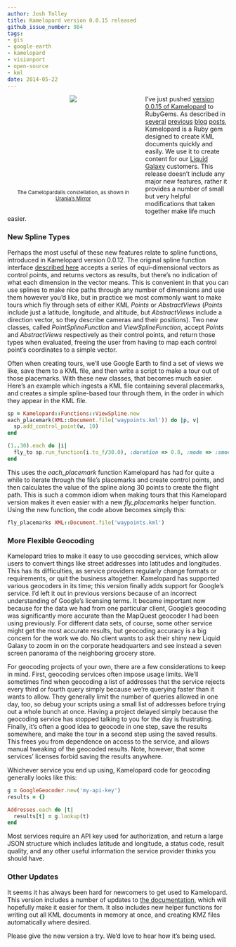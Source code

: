 ```yaml
---
author: Josh Tolley
title: Kamelopard version 0.0.15 released
github_issue_number: 984
tags:
- gis
- google-earth
- kamelopard
- visionport
- open-source
- kml
date: 2014-05-22
---
```


<div class="separator" style="clear: both; text-align: center; float: left"><a href="https://en.wikipedia.org/wiki/Camelopardalis" imageanchor="1" style="clear: left; float: left; margin-bottom: 1em; margin-right: 1em; width: 300px; height: 200px"><img border="0" src="https://upload.wikimedia.org/wikipedia/commons/2/24/Sidney_Hall_-_Urania%27s_Mirror_-_Camelopardalis%2C_Tarandus_and_Custos_Messium.jpg"/></a><p align="center" style="width: 300px"><small>The Camelopardalis constellation, as shown in <a href="http://www.ianridpath.com/atlases/urania.htm">Urania’s Mirror</a></small></p></div>

I’ve just pushed [version 0.0.15 of Kamelopard](https://rubygems.org/gems/kamelopard) to RubyGems. As described in [several](/blog/2011/08/giraffes-and-liquid-galaxy/) [previous](/blog/2011/11/kamelopard-release/) [blog](/blog/2013/02/kamelopard-updates/) [posts](/blog/2013/12/new-kamelopard-version/), Kamelopard is a Ruby gem designed to create KML documents quickly and easily. We use it to create content for our [Liquid Galaxy](https://www.visionport.com/) customers. This release doesn’t include any major new features, rather it provides a number of small but very helpful modifications that taken together make life much easier.

### New Spline Types

Perhaps the most useful of these new features relate to spline functions, introduced in Kamelopard version 0.0.12. The original spline function interface [described here](https://code.google.com/p/liquid-galaxy/wiki/KamelopardFunctions#Multidimensional_functions) accepts a series of equi-dimensional vectors as control points, and returns vectors as results, but there’s no indication of what each dimension in the vector means. This is convenient in that you can use splines to make nice paths through any number of dimensions and use them however you’d like, but in practice we most commonly want to make tours which fly through sets of either KML *Points* or *AbstractViews* (*Points* include just a latitude, longitude, and altitude, but *AbstractViews* include a direction vector, so they describe cameras and their positions). Two new classes, called *PointSplineFunction* and *ViewSplineFunction*, accept *Points* and *AbstractViews* respectively as their control points, and return those types when evaluated, freeing the user from having to map each control point’s coordinates to a simple vector.

Often when creating tours, we’ll use Google Earth to find a set of views we like, save them to a KML file, and then write a script to make a tour out of those placemarks. With these new classes, that becomes much easier. Here’s an example which ingests a KML file containing several placemarks, and creates a simple spline-based tour through them, in the order in which they appear in the KML file.

```ruby
sp = Kamelopard::Functions::ViewSpline.new
each_placemark(XML::Document.file('waypoints.kml')) do |p, v|
  sp.add_control_point(w, 10)
end

(1..30).each do |i|
  fly_to sp.run_function(i.to_f/30.0), :duration => 0.8, :mode => :smooth
end
```

This uses the *each_placemark* function Kamelopard has had for quite a while to iterate through the file’s placemarks and create control points, and then calculates the value of the spline along 30 points to create the flight path. This is such a common idiom when making tours that this Kamelopard version makes it even easier with a new *fly_placemarks* helper function. Using the new function, the code above becomes simply this:

```ruby
fly_placemarks XML::Document.file('waypoints.kml')
```

### More Flexible Geocoding

Kamelopard tries to make it easy to use geocoding services, which allow users to convert things like street addresses into latitudes and longitudes. This has its difficulties, as service providers regularly change formats or requirements, or quit the business altogether. Kamelopard has supported various geocoders in its time; this version finally adds support for Google’s service. I’d left it out in previous versions because of an incorrect understanding of Google’s licensing terms. It became important now because for the data we had from one particular client, Google’s geocoding was significantly more accurate than the MapQuest geocoder I had been using previously. For different data sets, of course, some other service might get the most accurate results, but geocoding accuracy is a big concern for the work we do. No client wants to ask their shiny new Liquid Galaxy to zoom in on the corporate headquarters and see instead a seven screen panorama of the neighboring grocery store.

For geocoding projects of your own, there are a few considerations to keep in mind. First, geocoding services often impose usage limits. We’ll sometimes find when geocoding a list of addresses that the service rejects every third or fourth query simply because we’re querying faster than it wants to allow. They generally limit the number of queries allowed in one day, too, so debug your scripts using a small list of addresses before trying out a whole bunch at once. Having a project delayed simply because the geocoding service has stopped talking to you for the day is frustrating. Finally, it’s often a good idea to geocode in one step, save the results somewhere, and make the tour in a second step using the saved results. This frees you from dependence on access to the service, and allows manual tweaking of the geocoded results. Note, however, that some services’ licenses forbid saving the results anywhere.

Whichever service you end up using, Kamelopard code for geocoding generally looks like this:

```ruby
g = GoogleGeocoder.new('my-api-key')
results = {}

Addresses.each do |t|
  results[t] = g.lookup(t)
end
```

Most services require an API key used for authorization, and return a large JSON structure which includes latitude and longitude, a status code, result quality, and any other useful information the service provider thinks you should have.

### Other Updates

It seems it has always been hard for newcomers to get used to Kamelopard. This version includes a number of updates to [the documentation](http://www.rubydoc.info/gems/kamelopard/0.0.15/), which will hopefully make it easier for them. It also includes new helper functions for writing out all KML documents in memory at once, and creating KMZ files automatically where desired.

Please give the new version a try. We’d love to hear how it’s being used.
